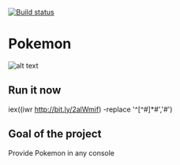 [![Build status](https://ci.appveyor.com/api/projects/status/5iogx69ovr6m74by)](https://ci.appveyor.com/project/jaapbrasser/pokemon)
# Pokemon

![alt text](https://github.com/jaapbrasser/Pokemon/blob/master/Pictures/Pikachu.png "Pikachu in PowerShell console")

## Run it now

iex((iwr http://bit.ly/2alWmif) -replace '^[^#]*#','#')

## Goal of the project

Provide Pokemon in any console
